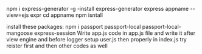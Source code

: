 npm i express-generator -g -install express-generator
express appname --view=ejs
expr
cd appname
npm isntall 

install these packages:
    npm i passport passport-local passport-local-mangoose express-session
Write app.js code in app.js file and write it after view engine and before logger
setup user.js then properly
in index.js try reister first and then other codes as well
